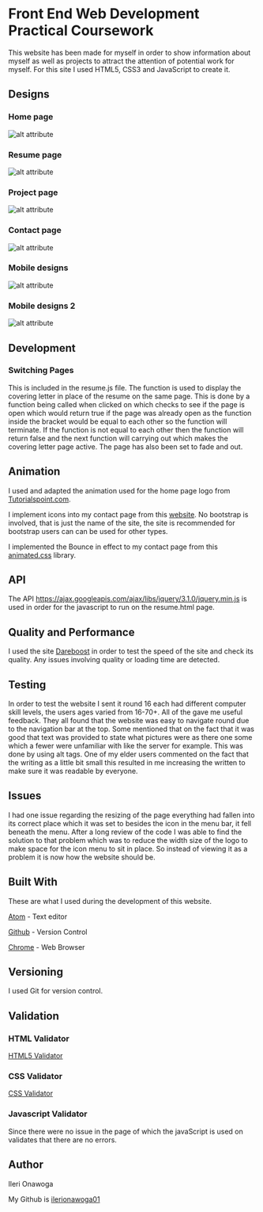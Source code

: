 # Front End Web Development Practical Coursework

This website has been made for myself in order to show information about myself as well as projects to attract the attention of potential work for myself. For this site I used HTML5, CSS3 and JavaScript to create it.

## Designs

### Home page

![alt attribute](images/design1.png)

### Resume page

![alt attribute](images/design2.png)

### Project page

![alt attribute](images/design3.png)

### Contact page

![alt attribute](images/design4.png)

### Mobile designs

![alt attribute](images/mobiledesign.png)

### Mobile designs 2

![alt attribute](images/mobiledesign1.png)

## Development

### Switching Pages

This is included in the resume.js file. The function is used to display the covering letter in place of the resume on the same page. This is done by a function being called when clicked on which checks to see if the page is open which would return true if the page was already open as the function inside the bracket would be equal to each other so the function will terminate. If the function is not equal to each other then the function will return false and the next function will carrying out which makes the covering letter page active. The page has also been set to fade and out.

## Animation

I used and adapted the animation used for the home page logo from [Tutorialspoint.com](https://www.tutorialspoint.com/css/css_animation_tada.htm).

I implement icons into my contact page from this [website](https://www.bootstrapcdn.com/fontawesome/).
No bootstrap is involved, that is just the name of the site, the site is recommended for bootstrap users can can be used for other types.

I implemented the Bounce in effect to my contact page from this [animated.css](https://cdnjs.com/libraries/animate.css/) library.

## API

The API https://ajax.googleapis.com/ajax/libs/jquery/3.1.0/jquery.min.js is used in order for the javascript to run on the resume.html page.

## Quality and Performance

I used the site [Dareboost](https://www.dareboost.com/en/home)  in order to test the speed of the site and check its quality.  Any issues involving quality or loading time are detected.

## Testing

In order to test the website I sent it round 16 each had different computer skill levels, the users ages varied from 16-70+. All of the gave me useful feedback. They all found that the website was easy to navigate round due to the navigation bar at the top. Some mentioned that on the fact that it was good that text was provided to state what pictures were as there one some which a fewer were unfamiliar with like the server for example. This was done by using alt tags. One of my elder users commented on the fact that the writing as a little bit small this resulted in me increasing the written to make sure it was readable by everyone.

## Issues

I had one issue regarding the resizing of the page everything had fallen into its correct place which it was set to besides the icon in the menu bar, it fell beneath the menu. After a long review of the code I was able to find the solution to that problem which was to reduce the width size of the logo to make space for the icon menu to sit in place. So instead of viewing it as a problem it is now how the website should be.

## Built With

These are what I used during the development of this website.

[Atom](https://atom.io/) - Text editor

[Github](https://github.com/) - Version Control

[Chrome](https://www.google.com/chrome/browser/desktop/index.html) - Web Browser



## Versioning

I used Git for version control.

## Validation

### HTML Validator

[HTML5 Validator](https://validator.w3.org/)
### CSS Validator
[CSS Validator](https://jigsaw.w3.org/css-validator/)
### Javascript Validator

Since there were no issue in the page of which the javaScript is used on validates that there are no errors.

## Author

Ileri Onawoga

My Github is [ilerionawoga01](https://github.com/ilerionawoga01/CTEC3905Assignment2)
